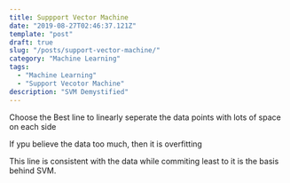 ```yaml
---
title: Suppport Vector Machine
date: "2019-08-27T02:46:37.121Z"
template: "post"
draft: true
slug: "/posts/support-vector-machine/"
category: "Machine Learning"
tags:
  - "Machine Learning"
  - "Support Vecotor Machine"
description: "SVM Demystified"
---
```


Choose the Best line to linearly seperate the data points with lots of space on each side

If ypu believe the data too much, then it is overfitting

This line is consistent with the data while commiting least to it is the basis behind SVM.

